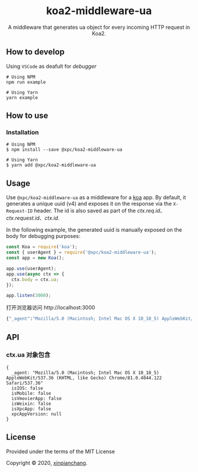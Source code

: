 <div align="center">
  <h1>koa2-middleware-ua</h1>
</div>

<p align="center">
  A middleware that generates ua object for every incoming HTTP request in Koa2.
</p>

## How to develop

Using `VSCode` as deafult for *debugger*

```
# Using NPM
npm run example

# Using Yarn
yarn example
```

## How to use
### Installation

```
# Using NPM
$ npm install --save @xpc/koa2-middleware-ua

# Using Yarn
$ yarn add @xpc/koa2-middleware-ua
```



## Usage

Use `@xpc/koa2-middleware-ua` as a middleware for a [koa](https://github.com/koajs/koa) app. By default, it generates a unique uuid (v4) and exposes it on the response via the `X-Request-ID` header. The id is also saved as part of the *ctx.req.id*、*ctx.request.id*、*ctx.id*.

In the following example, the generated uuid is manually exposed on the body for debugging purposes:

```js
const Koa = require('koa');
const { userAgent } = require('@xpc/koa2-middleware-ua');
const app = new Koa();

app.use(userAgent);
app.use(async ctx => {
  ctx.body = ctx.ua;
});

app.listen(3000);
```

打开浏览器访问 http://localhost:3000

```bash
{"_agent":"Mozilla/5.0 (Macintosh; Intel Mac OS X 10_10_5) AppleWebKit/537.36 (KHTML, like Gecko) Chrome/81.0.4044.122 Safari/537.36"}
```


## API

### ctx.ua 对象包含

```node
{
  _agent: "Mozilla/5.0 (Macintosh; Intel Mac OS X 10_10_5) AppleWebKit/537.36 (KHTML, like Gecko) Chrome/81.0.4044.122 Safari/537.36"
  isIOS: false
  isMobile: false
  isVmovierApp: false
  isWeixin: false
  isXpcApp: false
  xpcAppVersion: null
}
```

## License

Provided under the terms of the MIT License

Copyright © 2020, [xinpianchang](https://www.xinpianchang.com).
